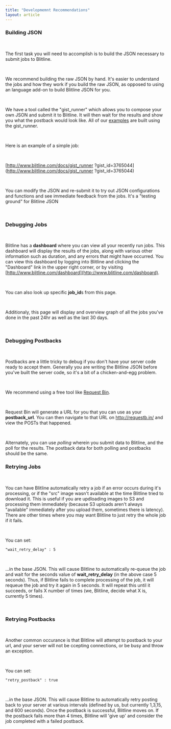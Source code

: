 ```yaml
---
title: "Developmemnt Recommendations"
layout: article
---
```


### Building JSON

<br/>

The first task you will need to accomplish is to build the JSON necessary to submit jobs to Blitline.

<br/>

We recommend building the raw JSON by hand. It's easier to understand the jobs and how they work if you build the raw JSON, as opposed to using an language add-on to build Blitline JSON for you. 

<br/>

We have a tool called the "gist_runner" which allows you to compose your own JSON and submit it to Blitline. It will then wait for the results and show you what the postback would look like. All of our [examples](/articles/examples.html) are built using the gist_runner. 

<br/>

Here is an example of a simple job:

<br/>

[http://www.blitline.com/docs/gist_runner
?gist_id=3765044](http://www.blitline.com/docs/gist_runner
?gist_id=3765044)

<br/>

You can modify the JSON and re-submit it to try out JSON configurations and functions and see immediate feedback from the jobs. It's a "testing ground" for Blitline JSON

<br/>

### Debugging Jobs

<br/>

Blitline has a **dashboard** where you can view all your recently run jobs. This dashboard will display the results of the jobs, along with various other information such as duration, and any errors that might have occurred. You can view this dashboard by logging into Blitline and clicking the "Dashboard" link in the upper right corner, or by visiting [http://www.blitline.com/dashboard](http://www.blitline.com/dashboard). 

<br/>

You can also look up specific **job_id**s from this page.

<br/>

Additionaly, this page will display and overview graph of all the jobs you've done in the past 24hr as well as the last 30 days.

<br/>

### Debugging Postbacks

<br/>

Postbacks are a little tricky to debug if you don't have your server code ready to accept them. Generally you are writing the Blitline JSON before you've built the server code, so it's a bit of a chicken-and-egg problem.

<br/>

We recommend using a free tool like [Request Bin](http://requestb.in/).

<br/>

Request Bin will generate a URL for you that you can use as your **postback_url**. You can then navigate to that URL on http://requestb.in/ and view the POSTs that happened.

<br/>

Alternately, you can use *polling* wherein you submit data to Blitline, and the poll for the results. The postback data for both polling and postbacks should be the same.

### Retrying Jobs

<br/>

You can have Blitline automatically retry a job if an error occurs during it's processing, or if the "src" image wasn't available at the time Blitline tried to download it. This is useful if you are updloading images to S3 and processing them immediately (because S3 uploads aren't always "available" immediately after you upload them, sometimes there is latency). There are other times where you may want Blitline to just retry the whole job if it fails.

<br/>

You can set:

	"wait_retry_delay" : 5

<br/>

...in the base JSON. This will cause Blitline to automatically re-queue the job and wait for the seconds value of **wait_retry_delay** (in the above case 5 seconds). Thus, if Blitline fails to complete processing of the job, it will requeue the job and try it again in 5 seconds. It will repeat this until it succeeds, or fails X number of times (we, Blitline, decide what X is, currently 5 times).

<br/>

### Retrying Postbacks

<br/>

Another common occurance is that Blitline will attempt to postback to your url, and your server will not be ccepting connections, or be busy and throw an exception.

<br/>

You can set:

	"retry_postback" : true

<br/>

...in the base JSON. This will cause Blitline to automatically retry posting back to your server at various intervals (defined by us, but currently 1,3,15, and 600 seconds). Once the postback is successful, Blitline moves on. If the postback fails more than 4 times, Blitline will 'give up' and consider the job completed with a failed postback.

<br/>
